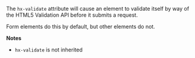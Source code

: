 The `hx-validate` attribute will cause an element to validate itself by way of the HTML5 Validation API before it submits a request.

Form elements do this by default, but other elements do not.

**Notes**

- `hx-validate` is not inherited
